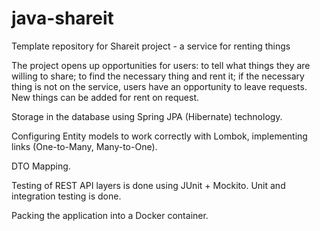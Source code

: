 # java-shareit
Template repository for Shareit project - a service for renting things

The project opens up opportunities for users: 
to tell what things they are willing to share; 
to find the necessary thing and rent it; 
if the necessary thing is not on the service, users have an opportunity to leave requests. New things can be added for rent on request.

Storage in the database using Spring JPA (Hibernate) technology.

Configuring Entity models to work correctly with Lombok, implementing links (One-to-Many, Many-to-One).

DTO Mapping.

Testing of REST API layers is done using JUnit + Mockito. Unit and integration testing is done.

Packing the application into a Docker container.

